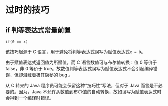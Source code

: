 # 过时的技巧

## if 判等表达式常量前置

```
if(0 == x)
```

该技巧起源于 C 语言，用于避免将判等表达式误写为赋值表达式`x = 0`。

由于赋值表达式返回值为所赋值，而 C 语言数值可与布尔值转换：值 0 等价于 false，非 0 等价于 true。故数值判等表达式误写为赋值表达式不会引起编译错误，但却潜藏着极其隐秘的 bug 。

从 C 转来的 Java 程序员可能会保留这种“技巧性”写法，但对于 Java 而言是不必要的。因为，Java 不允许从数值到布尔值的自动转换，故如误写为赋值表达式时会得到一个编译时错误。


